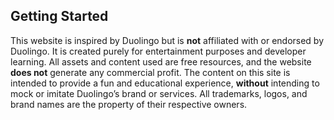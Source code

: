 ## Getting Started

This website is inspired by Duolingo but is <b>not</b> affiliated with
or endorsed by Duolingo. It is created purely for entertainment
purposes and developer learning. All assets and content used are free
resources, and the website <b>does not</b> generate any commercial
profit. The content on this site is intended to provide a fun and
educational experience, <b>without</b> intending to mock or imitate
Duolingo’s brand or services. All trademarks, logos, and brand names
are the property of their respective owners.

